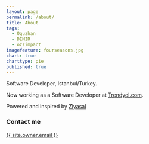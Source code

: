```yaml
---
layout: page
permalink: /about/
title: About
tags:
  - Oguzhan
  - DEMIR
  - ozzimpact
imagefeature: fourseasons.jpg
chart: true
charttype: pie
published: true
---
```

Software Developer, Istanbul/Turkey.

Now working as a Software Developer at [Trendyol.com](http://www.trendyol.com/).

Powered and inspired by [Ziyasal](https://ziyasal.github.io)

### Contact me

<a href="mailto:{{ site.owner.email }}">{{ site.owner.email }}</a>



